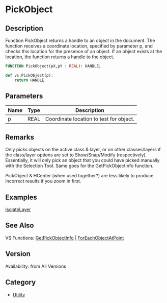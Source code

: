 # PickObject

## Description
Function PickObject returns a handle to an object in the document. The function receives a coordinate location, specified by parameter p, and checks this location for the presence of an object. If an object exists at the location, the function returns a handle to the object.

```pascal
FUNCTION PickObject(pX,pY : REAL): HANDLE;
```

```python
def vs.PickObject(p):
    return HANDLE
```

## Parameters
|Name|Type|Description|
|---|---|---|
|p|REAL|Coordinate location to test for object.|

## Remarks
Only picks objects on the active class &amp; layer, or on other classes/layers if the class/layer options are set to Show/Snap/Modify (respectively). Essentially, it will only pick an object that you could have picked manually with the Selection Tool. Same goes for the GetPickObjectInfo function.

PickObject & HCenter (when used together?) are less likely to produce incorrect results if you zoom in first.

## Examples
[IsolateLayer](examples/IsolateLayer.md)

## See Also
VS Functions:
[GetPickObjectInfo](GetPickObjectInfo.md) 
| [ForEachObjectAtPoint](ForEachObjectAtPoint.md)

## Version
Availability: from All Versions

## Category
* [Utility](../Categories/Utility.md)
